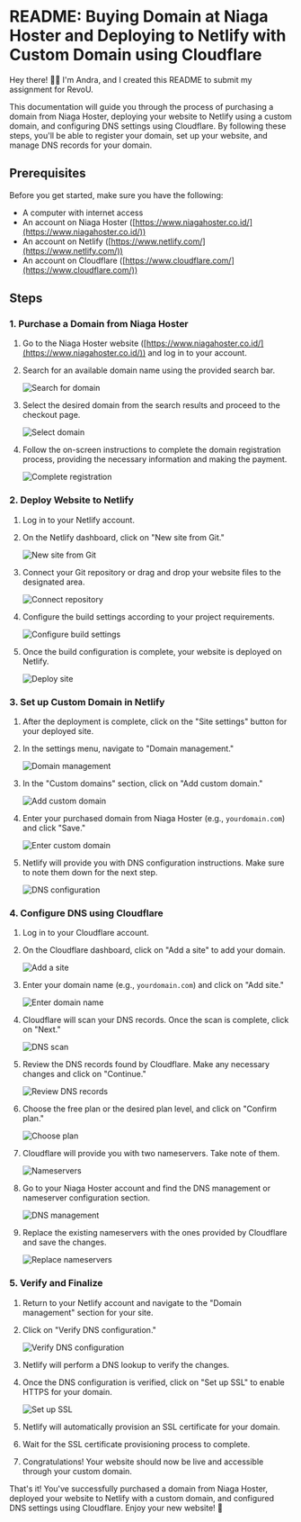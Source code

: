 # README: Buying Domain at Niaga Hoster and Deploying to Netlify with Custom Domain using Cloudflare

Hey there! 👋🏻 I'm Andra, and I created this README to submit my assignment for RevoU.

This documentation will guide you through the process of purchasing a domain from Niaga Hoster, deploying your website to Netlify using a custom domain, and configuring DNS settings using Cloudflare. By following these steps, you'll be able to register your domain, set up your website, and manage DNS records for your domain.

## Prerequisites

Before you get started, make sure you have the following:

- A computer with internet access
- An account on Niaga Hoster ([https://www.niagahoster.co.id/](https://www.niagahoster.co.id/))
- An account on Netlify ([https://www.netlify.com/](https://www.netlify.com/))
- An account on Cloudflare ([https://www.cloudflare.com/](https://www.cloudflare.com/))

## Steps

### 1. Purchase a Domain from Niaga Hoster

1. Go to the Niaga Hoster website ([https://www.niagahoster.co.id/](https://www.niagahoster.co.id/)) and log in to your account.

2. Search for an available domain name using the provided search bar.

   ![Search for domain](Images/readme/search_domain.png)

3. Select the desired domain from the search results and proceed to the checkout page.

   ![Select domain](Images/readme/select_domain.png)

4. Follow the on-screen instructions to complete the domain registration process, providing the necessary information and making the payment.

   ![Complete registration](Images/readme/complete_registration.png)

### 2. Deploy Website to Netlify

1. Log in to your Netlify account.

2. On the Netlify dashboard, click on "New site from Git."

   ![New site from Git](/Images/readme/new_site_from_git.pngImages/readme/new_site_from_git.png)

3. Connect your Git repository or drag and drop your website files to the designated area.

   ![Connect repository](Images/readme/connect_repository.png)

4. Configure the build settings according to your project requirements.

   ![Configure build settings](Images/readme/configure_build_settings.png)

5. Once the build configuration is complete, your website is deployed on Netlify.

   ![Deploy site](Images/readme/deploy_site.png)

### 3. Set up Custom Domain in Netlify

1. After the deployment is complete, click on the "Site settings" button for your deployed site.

2. In the settings menu, navigate to "Domain management."

   ![Domain management](Images/readme/domain_management.png)

3. In the "Custom domains" section, click on "Add custom domain."

   ![Add custom domain](Images/readme/add_custom_domain.png)

4. Enter your purchased domain from Niaga Hoster (e.g., `yourdomain.com`) and click "Save."

   ![Enter custom domain](Images/readme/enter_custom_domain.png)

5. Netlify will provide you with DNS configuration instructions. Make sure to note them down for the next step.

   ![DNS configuration](Images/readme/dns_configuration.png)

### 4. Configure DNS using Cloudflare

1. Log in to your Cloudflare account.

2. On the Cloudflare dashboard, click on "Add a site" to add your domain.

   ![Add a site](Images/readme/add_a_site.png)

3. Enter your domain name (e.g., `yourdomain.com`) and click on "Add site."

   ![Enter domain name](Images/readme/enter_domain_name.png)

4. Cloudflare will scan your DNS records. Once the scan is complete, click on "Next."

   ![DNS scan](Images/readme/dns_scan.png)

5. Review the DNS records found by Cloudflare. Make any necessary changes and click on "Continue."

   ![Review DNS records](Images/readme/review_dns_records.png)

6. Choose the free plan or the desired plan level, and click on "Confirm plan."

   ![Choose plan](Images/readme/choose_plan.png)

7. Cloudflare will provide you with two nameservers. Take note of them.

   ![Nameservers](Images/readme/nameservers.png)

8. Go to your Niaga Hoster account and find the DNS management or nameserver configuration section.

   ![DNS management](Images/readme/dns_management.png)

9. Replace the existing nameservers with the ones provided by Cloudflare and save the changes.

   ![Replace nameservers](Images/readme/replace_nameservers.png)

### 5. Verify and Finalize

1. Return to your Netlify account and navigate to the "Domain management" section for your site.

2. Click on "Verify DNS configuration."

   ![Verify DNS configuration](Images/readme/verify_dns_configuration.png)

3. Netlify will perform a DNS lookup to verify the changes.

4. Once the DNS configuration is verified, click on "Set up SSL" to enable HTTPS for your domain.

   ![Set up SSL](Images/readme/set_up_ssl.png)

5. Netlify will automatically provision an SSL certificate for your domain.

6. Wait for the SSL certificate provisioning process to complete.

7. Congratulations! Your website should now be live and accessible through your custom domain.

That's it! You've successfully purchased a domain from Niaga Hoster, deployed your website to Netlify with a custom domain, and configured DNS settings using Cloudflare. Enjoy your new website! 🚀
